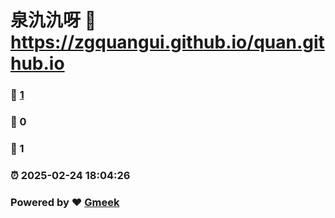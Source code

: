 # 泉氿氿呀 :link: https://zgquangui.github.io/quan.github.io 
### :page_facing_up: [1](https://zgquangui.github.io/quan.github.io/tag.html) 
### :speech_balloon: 0 
### :hibiscus: 1 
### :alarm_clock: 2025-02-24 18:04:26 
### Powered by :heart: [Gmeek](https://github.com/Meekdai/Gmeek)
